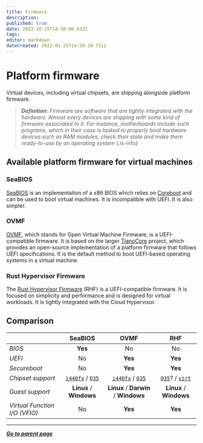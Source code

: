```yaml
---
title: Firmware
description: 
published: true
date: 2023-10-15T14:30:00.632Z
tags: 
editor: markdown
dateCreated: 2022-01-25T14:50:10.751Z
---
```


# Platform firmware

Virtual devices, including virtual chipsets, are shipping alongside platform firmware. 

> ***Definition**: Firmware are software that are tightly integrated with the hardware. Almost every devices are shipping with some kind of firmware associated to it. For instance, motherboards include such programs, which in their case is tasked to properly boot hardware devices such as RAM modules, check their state and make them ready-to-use by an operating system*
{.is-info}

## Available platform firmware for virtual machines

### SeaBIOS

[SeaBIOS](https://www.seabios.org/SeaBIOS) is an implementation of a x86 BIOS which relies on [Coreboot](https://www.coreboot.org/) and can be used to boot virtual machines. It is incompatible with UEFI. It is also simpler.

### OVMF

[OVMF](https://github.com/tianocore/tianocore.github.io/wiki/OVMF), which stands for Open Virtual Machine Firmware, is a UEFI-compatible firmware. It is based on the larger [TianoCore](https://www.tianocore.org/) project, which provides an open-source implementation of a platform firmware that follows UEFI specifications. It is the default method to boot UEFI-based operating systems in a virtual machine.

### Rust Hypervisor Firmware

The [Rust Hypervisor Firmware](https://github.com/cloud-hypervisor/rust-hypervisor-firmware) (RHF) is a UEFI-compatible firmware. It is focused on simplicity and performance and is designed for virtual workloads. It is tightly integrated with the Cloud Hypervisor.

## Comparison

| | SeaBIOS | OVMF | RHF | 
| :-- | :-: | :-: | :-: |
| *BIOS* | **Yes** | No | No |
| *UEFI* | No | **Yes** | **Yes** |
| *Secureboot* | No | **Yes** | **Yes** |
| *Chipset support* | [`i440fx`](/virt/vm/chipset#i440fx) / [`Q35`](/virt/vm/chipset#q35) | [`i440fx`](/virt/vm/chipset#i440fx) / [`Q35`](/virt/vm/chipset#q35) | [`Q35`](/virt/vm/chipset#q35)? / [`virt`](/virt/vm/chipset#virt) | 
| *Guest support* | **Linux** / **Windows** | **Linux** / **Darwin** / **Windows** | **Linux** / **Windows** |
| *Virtual Function I/O (VFIO)* | No | **Yes** | **Yes** |

---

*[**Go to parent page**](https://wiki.phyllo.me/)*